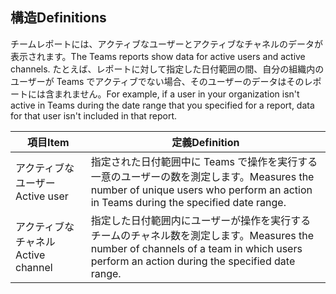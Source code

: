 ## <a name="definitions"></a><span data-ttu-id="b3986-101">構造</span><span class="sxs-lookup"><span data-stu-id="b3986-101">Definitions</span></span>

<span data-ttu-id="b3986-102">チームレポートには、アクティブなユーザーとアクティブなチャネルのデータが表示されます。</span><span class="sxs-lookup"><span data-stu-id="b3986-102">The Teams reports show data for active users and active channels.</span></span> <span data-ttu-id="b3986-103">たとえば、レポートに対して指定した日付範囲の間、自分の組織内のユーザーが Teams でアクティブでない場合、そのユーザーのデータはそのレポートには含まれません。</span><span class="sxs-lookup"><span data-stu-id="b3986-103">For example, if a user in your organization isn't active in Teams during the date range that you specified for a report, data for that user isn't included in that report.</span></span>

|<span data-ttu-id="b3986-104">項目</span><span class="sxs-lookup"><span data-stu-id="b3986-104">Item</span></span>  |<span data-ttu-id="b3986-105">定義</span><span class="sxs-lookup"><span data-stu-id="b3986-105">Definition</span></span>  |
|---------|---------|
|<span data-ttu-id="b3986-106">アクティブなユーザー</span><span class="sxs-lookup"><span data-stu-id="b3986-106">Active user</span></span>     |<span data-ttu-id="b3986-107">指定された日付範囲中に Teams で操作を実行する一意のユーザーの数を測定します。</span><span class="sxs-lookup"><span data-stu-id="b3986-107">Measures the number of unique users who perform an action in Teams during the specified date range.</span></span>    |
|<span data-ttu-id="b3986-108">アクティブなチャネル</span><span class="sxs-lookup"><span data-stu-id="b3986-108">Active channel</span></span>    |<span data-ttu-id="b3986-109">指定した日付範囲内にユーザーが操作を実行するチームのチャネル数を測定します。</span><span class="sxs-lookup"><span data-stu-id="b3986-109">Measures the number of channels of a team in which users perform an action during the specified date range.</span></span>           |
